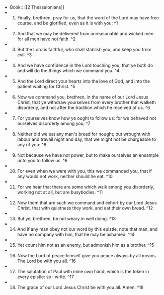 - Book:: [[2 Thessalonians]]
- 1. Finally, brethren, pray for us, that the word of the Lord may have free course, and be glorified, even as it is with you: ^1
- 2. And that we may be delivered from unreasonable and wicked men: for all men have not faith. ^2
- 3. But the Lord is faithful, who shall stablish you, and keep you from evil. ^3
- 4. And we have confidence in the Lord touching you, that ye both do and will do the things which we command you. ^4
- 5. And the Lord direct your hearts into the love of God, and into the patient waiting for Christ. ^5
- 6. Now we command you, brethren, in the name of our Lord Jesus Christ, that ye withdraw yourselves from every brother that walketh disorderly, and not after the tradition which he received of us. ^6
- 7. For yourselves know how ye ought to follow us: for we behaved not ourselves disorderly among you; ^7
- 8. Neither did we eat any man's bread for nought; but wrought with labour and travail night and day, that we might not be chargeable to any of you: ^8
- 9. Not because we have not power, but to make ourselves an ensample unto you to follow us. ^9
- 10. For even when we were with you, this we commanded you, that if any would not work, neither should he eat. ^10
- 11. For we hear that there are some which walk among you disorderly, working not at all, but are busybodies. ^11
- 12. Now them that are such we command and exhort by our Lord Jesus Christ, that with quietness they work, and eat their own bread. ^12
- 13. But ye, brethren, be not weary in well doing. ^13
- 14. And if any man obey not our word by this epistle, note that man, and have no company with him, that he may be ashamed. ^14
- 15. Yet count him not as an enemy, but admonish him as a brother. ^15
- 16. Now the Lord of peace himself give you peace always by all means. The Lord be with you all. ^16
- 17. The salutation of Paul with mine own hand, which is the token in every epistle: so I write. ^17
- 18. The grace of our Lord Jesus Christ be with you all. Amen. ^18
